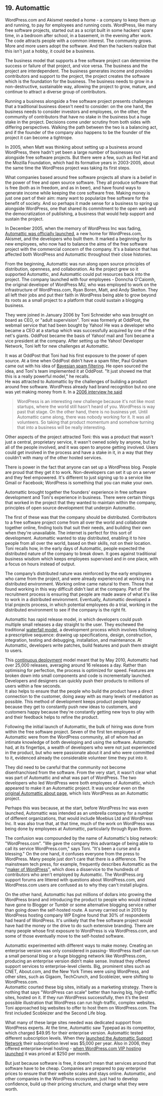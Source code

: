 ## 19. Automattic

WordPress.com and Akismet needed a home - a company to keep them up and running, to pay for employees and running costs. WordPress, like many free software projects, started out as a script built in some hackers’ spare time, in a bedroom after school, in a basement, in the evening after work. The code attracts people with a common interest. The community grows. More and more users adopt the software. And then the hackers realize that this isn't just a hobby, it could be a business. 

The business model that supports a free software project can determine the success or failure of that project, and vice versa. The business and the project are interdependent. The business generates income and provides contributors and support to the project, the project creates the software which is the foundation for the business. The business needs to grow in a non-destructive, sustainable way, allowing the project to grow, mature, and continue to attract a diverse group of contributors. 

Running a business alongside a free software project presents challenges that a traditional business doesn't need to consider: on the one hand, the business needs to consider investors and employees, on the other, the community of contributors that have no stake in the business but a huge stake in the project. Decisions come under scrutiny from both sides with differing perspectives. Walking the path between the two is a balancing act, and if the founder of the company also happens to be the founder of the project it can become a tightrope.		

In 2005, when Matt was thinking about setting up a business around WordPress, there hadn't yet been a large number of businesses run alongside free software projects. But there were a few, such as Red Hat and the Mozilla Foundation, which had its formative years in 2003-2005, about the same time the WordPress project was taking its first steps.

What companies based around free software projects all share is a belief in the power of free and open source software. They all produce software that is free (both as in freedom, and as in beer), and have found ways to generate income while keeping the core software free. Making money is just one part of their aim: many want to popularize free software for the benefit of society. And so perhaps it made sense for a business to spring up alongside WordPress, one that shared its commitment to the open web and the democratization of publishing, a business that would help support and sustain the project. 

In December 2005, when the memory of WordPress Inc was fading, [Automattic was officially launched](http://ma.tt/2005/12/automattic-beta/), a new home for WordPress.com, Akismet, and the developers who built them. It marked a beginning for its new employees, who now had to balance the aims of the free software project with the commercial concern of the company. It's a balance that has affected both WordPress and Automattic throughout their close histories. 		

From the beginning, Automattic was run along open source principles of distribution, openness, and collaboration. As the project grew so it supported Automattic, and Automattic could put resources back into the project. The company launched with four employees - Donncha O'Caiomh, the original developer of WordPress MU, who was employed to work on the infrastructure of WordPress.com, Ryan Boren, Matt, and Andy Skelton. They all left their jobs and put their faith in WordPress being able to grow beyond its roots as a small project to a platform that could sustain a blogging business. 		

They were joined in January 2006 by Toni Schneider who was brought on board as CEO, or "adult supervision". Toni was formerly at OddPost, the webmail service that had been bought by Yahoo! He was a developer who became a CEO at a startup which was successfully acquired by one of the net's giants. OddPost became the basis of Yahoo! mail and Toni became a vice president at the company. After setting up the Yahoo! Developer Network, Toni left for new challenges at Automattic. 	
	
It was at OddPost that Toni had his first exposure to the power of open source. At a time when OddPost didn't have a spam filter, Paul Graham came out with his idea of [Bayesian spam filtering](http://www.paulgraham.com/spam.html). He open sourced the idea, and Toni's team implemented it at OddPost. "It just showed me that this is a really powerful model," he recalls.	
He was attracted to Automattic by the challenges of building a product around free software. WordPress already had brand recognition but no one was yet making money from it. In a [2006 interview he said](http://money.cnn.com/2006/04/18/magazines/business2/startuptype/index.htm)		

> WordPress is an interesting new challenge because it's not like most startups, where the world still hasn't heard of you. WordPress is way past that stage. On the other hand, there is no business yet. Until Automattic came along, there was nobody working for it. It was all volunteers. So taking that product momentum and somehow turning that into a business will be really interesting.		

Other aspects of the project attracted Toni: this was a product that wasn't just a central, proprietary service, it wasn't owned solely by anyone, but by all of the people involved, and it was open to anyone getting involved. Users could get involved in the process and have a stake in it, in a way that they couldn't with many of the other hosted services. 	
	
There is power in the fact that anyone can set up a WordPress blog. People are proud that they get it to work. Non-developers can set it up on a server and they feel empowered. It's different to just signing up to a service like Gmail or Facebook; WordPress is something that you can make your own.	

Automattic brought together the founders' experience in free software development and Toni's experience in business. There were certain things that worked in the project that they wanted to maintain within the company, principles of open source development that underpin Automattic.	

The first of these was that the company should be distributed. Contributors to a free software project come from all over the world and collaborate together online, finding tools that suit their needs, and building their own when they're unavailable. The internet is perfect for this sort of development. Automattic wanted to stay distributed, enabling it to hire people from all over the world, based on their skills, not on their location. Toni recalls how, in the early days of Automattic, people expected the distributed nature of the company to break down. It goes against traditional business wisdom which keeps employees supervised and in one place, with a focus on hours instead of output.		

The company’s distributed nature was reinforced by the early employees who came from the project, and were already experienced at working in a distributed environment. Working online came natural to them. Those that found working in this way difficult didn't last at the company. Part of the recruitment process is ensuring that people are made aware of what it's like to work in a distributed environment. Eventually, Automattic developed a trial projects process, in which potential employees do a trial, working in the distributed environment to see if the company is the right fit.		

Automattic has rapid release model, in which developers could push multiple small releases a day straight to the user. They eschewed the traditional [waterfall model](https://en.wikipedia.org/wiki/Waterfall_model), a development process which involves following a prescriptive sequence: drawing up specifications, design, construction, integration, testing and debugging, installation, and maintenance. At Automattic, developers write patches, build features and push them straight to users.		

This [continuous deployment](http://toni.org/2010/05/19/in-praise-of-continuous-deployment-the-wordpress-com-story/) model meant that by May 2010, Automattic had over 25,000 releases, averaging around 16 releases a day. Rather than optimising for perfection, the process is optimized for speed. Features are broken down into small components and code is incrementally launched. Developers and designers can quickly push their products to millions of users within a few seconds.		
It also helps to ensure that the people who build the product have a direct connection to the customer, doing away with as many levels of mediation as possible. This method of development keeps product people happy because they get to constantly push new ideas to customers, and customers happy because they're constantly getting new toys to play with and their feedback helps to refine the product.		

Following the initial launch of Automattic, the bulk of hiring was done from within the free software project. Seven of the first ten employees of Automattic were from the WordPress community, all of whom had an intimate knowledge of both developing and using the software. Automattic had, at its fingertips, a wealth of developers who were not just experienced in the product, but who were passionate about it and who were committed to it, evidenced already the considerable volunteer time they put into it.

They did need to be careful that the community not become disenfranchised from the software. From the very start, it wasn’t clear what was part of Automattic and what was part of WordPress. The two developers who led WordPress were both employees of Automattic, which appeared to make it an Automattic project. It was unclear even on the [original Automattic about page](https://web.archive.org/web/20051224051341/http://www.automattic.com/projects/), which lists WordPress as an Automattic project. 	
	
Perhaps this was because, at the start, before WordPress Inc was even launched, Automattic was intended as an umbrella company for a number of different organizations, that would include Moebius Ltd and WordPress Inc.  It was also true that, at that time, much of the work on WordPress was being done by employees at Automattic, particularly through Ryan Boren.

The confusion was compounded by the name of Automattic's blog network: "WordPress.com".  "We gave the company this advantage of being able to call its service WordPress.com," says Toni. "It's been a curse and a blessing." On the one hand,  it confuses everyone from the press to WordPress. Many people just don't care that there is a difference. The mainstream tech press, for example, frequently describes Automattic as the "[maker of WordPress](http://mashable.com/2014/04/09/automattic-acquires-longreads/)", which does a disservice to the hundreds of contributors who aren't employed by Automattic. The WordPress.org support forums are littered with questions about WordPress.com, and WordPress.com users are confused as to why they can't install plugins. 

On the other hand, Automattic has put millions of dollars into growing the WordPress brand and introducing the product to people who would instead have gone to Blogger or Tumblr or some alternative blogging service rather than going down the self-hosted route. A survey carried out in 2013 by WordPress hosting company WP Engine found that 30% of respondents had heard of WordPress. It's unlikely that the free software project would have had the money or the drive to do such extensive branding. There are many people whose first exposure to WordPress is via WordPress.com, and some of those eventually move to the self-hosted software. 
	

Automattic experimented with different ways to make money. Creating an enterprise version was only considered in passing- WordPress itself can run a small personal blog or a huge blogging network like WordPress.com, producing an enterprise version didn’t make sense. Instead they offered support services to enterprise-level clients. Big, prominent sites such as CNET, About.com, and the New York Times were using WordPress, and other sites, such as Gigaom, TechCrunch, and Scobleizer, were shifting to WordPress.com.		
Automattic courted these big sites, initially as a marketing strategy. There is nothing that says "WordPress can scale" better than having big, high-traffic sites, hosted on it. If they run WordPress successfully, then it’s the best possible illustration that WordPress can run high-traffic, complex websites. Toni approached big websites to offer to host them on WordPress.com. The first included Scobleizer and the Second Life blog. 

What many of these large sites needed was dedicated support from WordPress experts. At the time, Automattic saw Typepad as its competitor, which charged $49.95 for their enterprise version. Automattic tested different subscription levels. When they [launched the Automattic Support Network](http://toni.org/2006/06/26/automattic-support-network/) their subscription level was $5,000 per year. Also in 2006, they offered enterprise-level hosting - [when WordPress.com VIP hosting launched](http://ma.tt/2006/09/wordpresscom-vip/) it was priced at $250 per month.

But just because software is free, it doesn’t mean that services around that software have to be cheap. Companies are prepared to pay enterprise prices to ensure that their website scales and stays online. Automattic, and other companies in the WordPress ecosystem, just had to develop confidence, build up their pricing structure, and charge what they were worth.		
